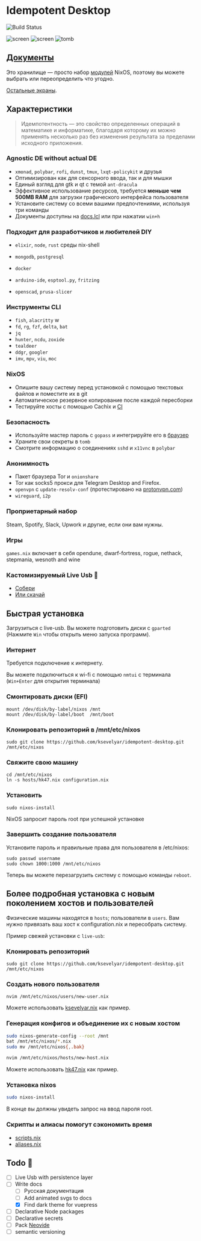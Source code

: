 # Idempotent Desktop

![Build Status](https://github.com/ksevelyar/idempotent-desktop/workflows/build/badge.svg)

![screen](https://i.imgur.com/fWKORz4.png)
![screen](https://i.imgur.com/fhAtYZY.png)
![tomb](/images/tomb.png)

## [Документы](https://idempotent-desktop.netlify.app/)

Это хранилище —  просто набор [модулей](https://github.com/ksevelyar/idempotent-desktop/tree/mast..) NixOS, поэтому вы можете выбрать или переопределить что угодно.

[Остальные экраны](https://idempotent-desktop.netlify.app/screenshots.html).

## Характеристики

> Идемпотентность —  это свойство определенных операций в математике и информатике, благодаря которому их можно применять несколько раз без изменения результата за пределами исходного приложения.

### Agnostic DE without actual DE

- `xmonad`, `polybar`, `rofi`, `dunst`, `tmux`, `lxqt-policykit` и друзья
- Оптимизирован как для сенсорного ввода, так и для мышки
- Единый взгляд для gtk и qt с темой `ant-dracula`
- Эффективное использование ресурсов, требуется **меньше чем 500MB RAM** для загрузки графического интерфейса пользователя
- Установите систему со всеми вашими предпочтениями, используя три команды
- Документы доступны на [docs.lcl](http://docs.lcl) или при нажатии `win+h`

### Подходит для разработчиков и любителей DIY

- `elixir`, `node`, `rust` среды nix-shell
- `mongodb`, `postgresql`
- `docker`

- `arduino-ide`, `esptool.py`, `fritzing`
- `openscad`, `prusa-slicer`

### Инструменты CLI

- `fish`, `alacritty` w
- `fd`, `rg`, `fzf`, `delta`, `bat`
- `jq`
- `hunter`, `ncdu`, `zoxide`
- `tealdeer`
- `ddgr`, `googler`
- `imv`, `mpv`, `viu`, `moc`

### NixOS

- Опишите вашу систему перед установкой с помощью текстовых файлов и поместите их в git 
- Автоматическое резервное копирование после каждой пересборки
- Тестируйте хосты с помощью Cachix и [CI](https://github.com/ksevelyar/idempotent-desktop/blob/master/.github/workflows/build.yml)

### Безопасность 

- Используйте мастер пароль с `gopass` и интегрируйте его в [браузер](https://addons.mozilla.org/en-US/firefox/addon/browserpass-ce/)
- Храните свои секреты в `tomb`
- Смотрите информацию о соединениях `sshd` и `x11vnc` в `polybar`

### Анонимность

- Пакет браузера Tor и `onionshare`
- Tor как socks5 прокси для Telegram Desktop and Firefox.
- `openvpn` с `update-resolv-conf` (протестировано на [protonvpn.com](https://protonvpn.com))
- `wireguard`, `i2p`

### Проприетарный набор

Steam, Spotify, Slack, Upwork и другие, если они вам нужны.

### Игры

`games.nix` включает в себя opendune, dwarf-fortress, rogue, nethack, stepmania, wesnoth and wine

### Кастомизируемый Live Usb 💾

- [Собери](https://idempotent-desktop.netlify.app/live-usb.html)
- [Или скачай](https://drive.google.com/file/d/1XBa1LUK32A_DbMBge44co_AFfg44Ngqo/view?usp=sharing)

## Быстрая установка

Загрузиться с live-usb. Вы можете подготовить диски с `gparted` (Нажмите `Win` чтобы открыть меню запуска программ).

### Интернет

Требуется подключение к интернету.

Вы можете подключиться к wi-fi с помощью `nmtui` с терминала (`Win+Enter` для открытия терминала)

### Смонтировать диски (EFI)

```fish
mount /dev/disk/by-label/nixos /mnt
mount /dev/disk/by-label/boot  /mnt/boot

```

### Клонировать репозиторий в /mnt/etc/nixos

```fish
sudo git clone https://github.com/ksevelyar/idempotent-desktop.git /mnt/etc/nixos
```

### Свяжите свою машину

```fish
cd /mnt/etc/nixos
ln -s hosts/hk47.nix configuration.nix
```

### Установить

```fish
sudo nixos-install
```

NixOS запросит пароль root при успешной установке

### Завершить создание пользователя

Установите пароль и правильные права для пользователя в /etc/nixos:

```fish
sudo passwd username
sudo chown 1000:1000 /mnt/etc/nixos
```

Теперь вы можете перезагрузить систему с помощью команды `reboot`.

## Более подробная установка с новым поколением хостов и пользователей


Физические машины находятся в `hosts`; пользователи в `users`. Вам нужно привязать ваш хост к configuration.nix и пересобрать систему.

Пример свежей установки с `live-usb`:

### Клонировать репозиторий

`sudo git clone https://github.com/ksevelyar/idempotent-desktop.git /mnt/etc/nixos`

### Создать нового пользователя

`nvim /mnt/etc/nixos/users/new-user.nix`

Можете использовать [ksevelyar.nix](https://github.com/ksevelyar/idempotent-desktop/blob/master/users/ksevelyar.nix) как пример.

### Генерация конфигов и объединение их с новым хостом

```sh
sudo nixos-generate-config --root /mnt
bat /mnt/etc/nixos/*.nix
sudo mv /mnt/etc/nixos{,.bak}

nvim /mnt/etc/nixos/hosts/new-host.nix

```

Можете использовать [hk47.nix](https://github.com/ksevelyar/idempotent-desktop/blob/master/hosts/hk47.nix) как пример.

### Установка nixos

```sh
sudo nixos-install
```

В конце вы должны увидеть запрос на ввод пароля root.

### Скрипты и алиасы помогут сэкономить время 

- [scripts.nix](https://github.com/ksevelyar/idempotent-desktop/blob/mast../sys/scripts.nix)
- [aliases.nix](https://github.com/ksevelyar/idempotent-desktop/blob/mast../sys/aliases.nix)

## Todo 🍒

- [ ] Live Usb with persistence layer
- [ ] Write docs
  - [ ] Русская документация
  - [ ] Add animated svgs to docs
  - [x] Find dark theme for vuepress
- [ ] Declarative Node packages
- [ ] Declarative secrets
- [ ] Pack [Neovide](https://github.com/Kethku/neovide)
- [ ] semantic versioning
